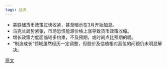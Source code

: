 ```yaml
---
tags: 经济
---
```


* 美联储货币政策过快收紧，甚至暗示在3月开始加息。
* 乌克兰局势紧张，市场恐慌能源价格上涨导致货币政策收缩。
* 增长政策力度面临较多约束，不及预期，或时间点比预期的晚。
* “制造成长”领域虽然经历一定调整，但股价及估值相对高位的问题仍未明显解决。

[原文](https://cdns.chinastock.com.cn/cdn/appnews/#/detailInformations?contentid=7794ED45-8B2F-4166-9D71-5A8181B9FCBF&docType=1&isShare=true&fromPageTwo=null)

